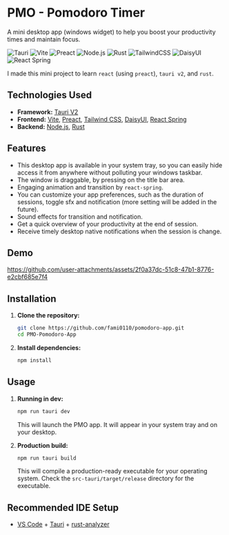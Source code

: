 # PMO - Pomodoro Timer
A mini desktop app (windows widget) to help you boost your productivity times and maintain focus.

![Tauri](https://img.shields.io/badge/tauri-24C8D2?style=for-the-badge&logo=tauri&logoColor=white) ![Vite](https://img.shields.io/badge/vite-%23646CFF.svg?style=for-the-badge&logo=vite&logoColor=white) ![Preact](https://img.shields.io/badge/preact-673AB8?style=for-the-badge&logo=preact&logoColor=white) ![Node.js](https://img.shields.io/badge/node.js-6DA55F?style=for-the-badge&logo=node.js&logoColor=white) ![Rust](https://img.shields.io/badge/rust-%23000000.svg?style=for-the-badge&logo=rust&logoColor=white) ![TailwindCSS](https://img.shields.io/badge/tailwindcss-%2338B2AC.svg?style=for-the-badge&logo=tailwind-css&logoColor=white) ![DaisyUI](https://img.shields.io/badge/daisyui-5A0EF8?style=for-the-badge&logo=daisyui&logoColor=white) ![React Spring](https://img.shields.io/badge/React%20Spring-6f2cf1?style=for-the-badge&logo=react-spring&logoColor=white)

I made this mini project to learn `react` (using `preact`), `tauri v2`, and `rust`.

## Technologies Used

-   **Framework:** [Tauri V2](https://tauri.app/v2/)
-   **Frontend:** [Vite](https://vitejs.dev/), [Preact](https://preactjs.com/), [Tailwind CSS](https://tailwindcss.com/), [DaisyUI](https://daisyui.com/), [React Spring](https://www.react-spring.dev/)
-   **Backend:** [Node.js](https://nodejs.org/), [Rust](https://www.rust-lang.org/)

## Features

-   This desktop app is available in your system tray, so you can easily hide access it from anywhere without polluting your windows taskbar.
-   The window is draggable, by pressing on the title bar area.
-   Engaging animation and transition by `react-spring`.
-   You can customize your app preferences, such as the duration of sessions, toggle sfx and notification (more setting will be added in the future).
-   Sound effects for transition and notification.
-   Get a quick overview of your productivity at the end of session.
-   Receive timely desktop native notifications when the session is change.

## Demo

https://github.com/user-attachments/assets/2f0a37dc-51c8-47b1-8776-e2cbf685e7f4

## Installation

1.  **Clone the repository:**

    ```bash
    git clone https://github.com/fami0110/pomodoro-app.git
    cd PMO-Pomodoro-App
    ```

2.  **Install dependencies:**

    ```bash
    npm install
    ```

## Usage

1.  **Running in dev:**

    ```bash
    npm run tauri dev
    ```
    This will launch the PMO app. It will appear in your system tray and on your desktop.

2.  **Production build:**

    ```bash
    npm run tauri build
    ```
    This will compile a production-ready executable for your operating system. Check the `src-tauri/target/release` directory for the executable.

## Recommended IDE Setup

- [VS Code](https://code.visualstudio.com/) + [Tauri](https://marketplace.visualstudio.com/items?itemName=tauri-apps.tauri-vscode) + [rust-analyzer](https://marketplace.visualstudio.com/items?itemName=rust-lang.rust-analyzer)
